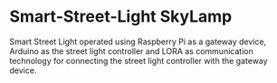 # Smart-Street-Light SkyLamp
Smart Street Light operated using Raspberry Pi as a gateway device, Arduino as the street light controller and LORA as communication technology for connecting the street light controller with the gateway device. 

